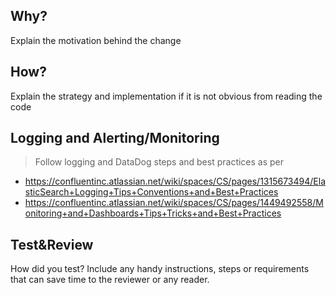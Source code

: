 <!--
Is there any breaking changes?  If so this is a major release, make sure '#major' is in at least one
commit message to get CI to bump the major.  This will prevent automatic down stream dependency
bumping / consuming.  For more information about semantic versioning see: https://semver.org/
-->

Why?
----
Explain the motivation behind the change

How?
----
Explain the strategy and implementation if it is not obvious from reading the code

Logging and Alerting/Monitoring
--------------------------------
> Follow logging and DataDog steps and best practices as per

- https://confluentinc.atlassian.net/wiki/spaces/CS/pages/1315673494/ElasticSearch+Logging+Tips+Conventions+and+Best+Practices
- https://confluentinc.atlassian.net/wiki/spaces/CS/pages/1449492558/Monitoring+and+Dashboards+Tips+Tricks+and+Best+Practices

Test&Review
------------
How did you test?
Include any handy instructions, steps or requirements that can save time to the reviewer or any reader.


<!--
Open questions / Follow ups
--------------------------
-->

<!--
Additional References
----------
Links to Jira, other PRs, issues, Slack conversations not already included
For code bumps: link to PR, tag or GitHub `/compare/master...master`
-->
